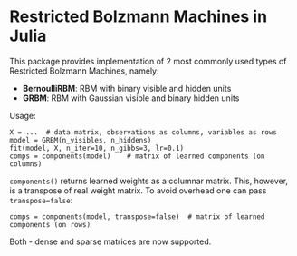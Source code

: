 
Restricted Bolzmann Machines in Julia
=====================================

This package provides implementation of 2 most commonly used types of Restricted Bolzmann Machines, namely: 

- **BernoulliRBM**: RBM with binary visible and hidden units
- **GRBM**: RBM with Gaussian visible and binary hidden units

Usage: 

    X = ...  # data matrix, observations as columns, variables as rows
    model = GRBM(n_visibles, n_hiddens)
    fit(model, X, n_iter=10, n_gibbs=3, lr=0.1)
    comps = components(model)    # matrix of learned components (on columns)

`components()` returns learned weights as a columnar matrix. This, however, is a transpose of real weight matrix. To avoid overhead one can pass `transpose=false`:

    comps = components(model, transpose=false)  # matrix of learned components (on rows)

Both - dense and sparse matrices are now supported. 

